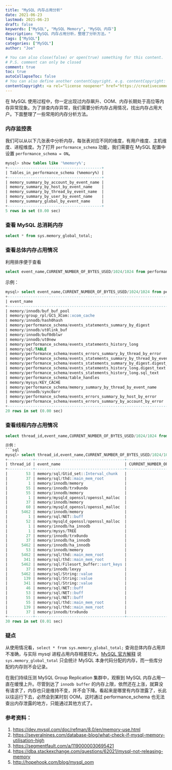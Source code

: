 ```yaml
---
title: "MySQL 内存占用分析"
date: 2021-06-23
lastmod: 2021-06-23
draft: false
keywords: ["MySQL", "MySQL Memory", "MySQL 内存"]
description: "MySQL 内存占用分析，整理了分析方法。"
tags: ["MySQL"]
categories: ["MySQL"]
author: "Joe"

# You can also close(false) or open(true) something for this content.
# P.S. comment can only be closed
comment: true
toc: true
autoCollapseToc: false
# You can also define another contentCopyright. e.g. contentCopyright: "This is another copyright."
contentCopyright: <a rel="license noopener" href="https://creativecommons.org/licenses/by-nc-nd/4.0/deed.zh" target="_blank">CC BY-NC-ND 4.0</a>
---
```



在 MySQL 使用过程中，你一定出现过内存飙升、OOM、内存长期处于高位等内存异常现象。为了排查内存异常，我们需要分析内存占用情况，找出内存占用大户。下面整理了一些常用的内存分析方法。


<!--more-->


### 内存监控表 
我们可以从以下几张表中分析内存，每张表对应不同的维度，有用户维度、主机维度、进程维度。为了打开 `performance_schema` 功能，我们需要在 MySQL 配置中设置 `performance_schema = ON`。

```sql
mysql> show tables like '%memory%';
+-----------------------------------------+
| Tables_in_performance_schema (%memory%) |
+-----------------------------------------+
| memory_summary_by_account_by_event_name |
| memory_summary_by_host_by_event_name    |
| memory_summary_by_thread_by_event_name  |
| memory_summary_by_user_by_event_name    |
| memory_summary_global_by_event_name     |
+-----------------------------------------+
5 rows in set (0.00 sec)
```

### 查看 MySQL 总消耗内存

```sql
select * from sys.memory_global_total;
```

### 查看总体内存占用情况

利用排序便于查看
```sql
select event_name,CURRENT_NUMBER_OF_BYTES_USED/1024/1024 from performance_schema.memory_summary_global_by_event_name order by CURRENT_NUMBER_OF_BYTES_USED desc LIMIT 20;
```

示例：
```sql
mysql> select event_name,CURRENT_NUMBER_OF_BYTES_USED/1024/1024 from performance_schema.memory_summary_global_by_event_name order by CURRENT_NUMBER_OF_BYTES_USED desc LIMIT 20;
+-----------------------------------------------------------------------------+----------------------------------------+
| event_name                                                                  | CURRENT_NUMBER_OF_BYTES_USED/1024/1024 |
+-----------------------------------------------------------------------------+----------------------------------------+
| memory/innodb/buf_buf_pool                                                  |                          1045.00000000 |
| memory/group_rpl/GCS_XCom::xcom_cache                                       |                          1023.99899387 |
| memory/innodb/hash0hash                                                     |                            57.51127625 |
| memory/performance_schema/events_statements_summary_by_digest               |                            39.67285156 |
| memory/innodb/ut0link_buf                                                   |                            24.00006104 |
| memory/innodb/buf0dblwr                                                     |                            19.51831055 |
| memory/innodb/ut0new                                                        |                            16.07891273 |
| memory/performance_schema/events_statements_history_long                    |                            13.88549805 |
| memory/sql/TABLE                                                            |                            12.89442348 |
| memory/performance_schema/events_errors_summary_by_thread_by_error          |                            11.76171875 |
| memory/performance_schema/events_statements_summary_by_thread_by_event_name |                             9.79296875 |
| memory/performance_schema/events_statements_summary_by_digest.digest_text   |                             9.76562500 |
| memory/performance_schema/events_statements_history_long.digest_text        |                             9.76562500 |
| memory/performance_schema/events_statements_history_long.sql_text           |                             9.76562500 |
| memory/performance_schema/table_handles                                     |                             9.06250000 |
| memory/mysys/KEY_CACHE                                                      |                             8.00205994 |
| memory/performance_schema/memory_summary_by_thread_by_event_name            |                             7.91015625 |
| memory/innodb/sync0arr                                                      |                             6.25006866 |
| memory/performance_schema/events_errors_summary_by_host_by_error            |                             5.88085938 |
| memory/performance_schema/events_errors_summary_by_account_by_error         |                             5.88085938 |
+-----------------------------------------------------------------------------+----------------------------------------+
20 rows in set (0.00 sec)
```

### 查看线程内存占用情况
```sql
select thread_id,event_name,CURRENT_NUMBER_OF_BYTES_USED/1024/1024 from performance_schema.memory_summary_by_thread_by_event_name order by CURRENT_NUMBER_OF_BYTES_USED desc limit 20;

示例：
```sql
mysql> select thread_id,event_name,CURRENT_NUMBER_OF_BYTES_USED/1024/1024 from performance_schema.memory_summary_by_thread_by_event_name order by CURRENT_NUMBER_OF_BYTES_USED desc limit 30;
+-----------+---------------------------------------+----------------------------------------+
| thread_id | event_name                            | CURRENT_NUMBER_OF_BYTES_USED/1024/1024 |
+-----------+---------------------------------------+----------------------------------------+
|        53 | memory/sql/Gtid_set::Interval_chunk   |                            51.53873444 |
|        37 | memory/sql/thd::main_mem_root         |                             0.38488770 |
|         1 | memory/innodb/memory                  |                             0.30412292 |
|        55 | memory/innodb/trx0undo                |                             0.16213989 |
|        55 | memory/innodb/memory                  |                             0.15432739 |
|         1 | memory/mysqld_openssl/openssl_malloc  |                             0.13142014 |
|        37 | memory/innodb/memory                  |                             0.11706543 |
|        60 | memory/mysqld_openssl/openssl_malloc  |                             0.10986519 |
|      5462 | memory/innodb/memory                  |                             0.10468292 |
|         1 | memory/sql/NET::buff                  |                             0.06252670 |
|        52 | memory/mysqld_openssl/openssl_malloc  |                             0.06060410 |
|         1 | memory/innodb/ha_innodb               |                             0.03939533 |
|         1 | memory/mysys/TREE                     |                             0.03713226 |
|        27 | memory/innodb/trx0undo                |                             0.03054810 |
|        37 | memory/innodb/ha_innodb               |                             0.02210999 |
|      5462 | memory/innodb/ha_innodb               |                             0.02059937 |
|        53 | memory/innodb/memory                  |                             0.02039337 |
|      5462 | memory/sql/thd::main_mem_root         |                             0.01758575 |
|       341 | memory/sql/thd::main_mem_root         |                             0.01758575 |
|      5462 | memory/sql/Filesort_buffer::sort_keys |                             0.01590538 |
|        37 | memory/innodb/lexyy                   |                             0.01579475 |
|      5462 | memory/sql/String::value              |                             0.01564789 |
|       139 | memory/sql/String::value              |                             0.01563263 |
|       341 | memory/sql/String::value              |                             0.01563263 |
|        46 | memory/sql/NET::buff                  |                             0.01563168 |
|        53 | memory/sql/NET::buff                  |                             0.01563168 |
|        55 | memory/sql/NET::buff                  |                             0.01563168 |
|        55 | memory/sql/thd::main_mem_root         |                             0.01172638 |
|       139 | memory/sql/thd::main_mem_root         |                             0.01172638 |
|        37 | memory/innodb/trx0undo                |                             0.01107788 |
+-----------+---------------------------------------+----------------------------------------+
30 rows in set (0.01 sec)
```

### 疑点

从使用情况看，`select * from sys.memory_global_total;` 查询总体内存占用并不准确，与实际 mysql 进程占用内存相差较大。[MySQL 官方解释](https://bugs.mysql.com/bug.php?id=84174) 说 `sys.memory_global_total` 只会统计 MySQL 本身代码分配的内存，而一些库分配的内存则不会记录。

在我们持续压测 MySQL Group Replication 集群中，观察到 MySQL 内存占用一直在缓慢上升。尽管到达了 `innodb buffer` 的内存上限，依然还在上涨，就算没有请求了，内存也只是维持不变，并不会下降。看起来是哪里有内存泄露了，长此以往运行下去，必然会到某时刻 OOM。这时通过 performance_schema 也无法查出内存泄露的地方，只能通过其他方式了。

### 参考资料：

1. https://dev.mysql.com/doc/refman/8.0/en/memory-use.html
2. https://severalnines.com/database-blog/what-check-if-mysql-memory-utilisation-high
3. https://segmentfault.com/a/1190000030695421
4. https://dba.stackexchange.com/questions/62021/mysql-not-releasing-memory
5. http://hopehook.com/blog/mysql_oom
